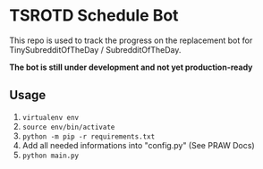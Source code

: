 # TSROTD Schedule Bot

This repo is used to track the progress on the replacement bot for TinySubredditOfTheDay / SubredditOfTheDay.

**The bot is still under development and not yet production-ready**

## Usage

1. ```virtualenv env```
2. ```source env/bin/activate```
3. ```python -m pip -r requirements.txt```
4. Add all needed informations into "config.py" (See PRAW Docs)
5. ```python main.py```
